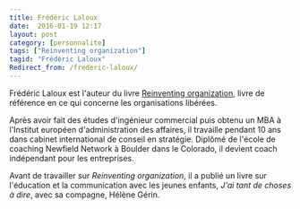 ```yaml
---
title: Frédéric Laloux
date:  2016-01-19 12:17
layout: post
category: [personnalite]
tags: ["Reinventing organization"]
tagid: "Frédéric Laloux"
Redirect_from: /frederic-laloux/
---
```


Frédéric Laloux est l'auteur du livre [Reinventing organization](/reinventing-organization/), livre de référence en ce qui concerne les organisations libérées.

Après avoir fait des études d'ingénieur commercial puis obtenu un MBA à l'Institut européen d'administration des affaires, il travaille pendant 10 ans dans cabinet international de conseil en stratégie. Diplômé de l'école de coaching Newfield Network à Boulder dans le Colorado, il devient coach indépendant pour les entreprises.

Avant de travailler sur *Reinventing organization*, il a publié un livre sur l'éducation et la communication avec les jeunes enfants, *J'ai tant de choses à dire*, avec sa compagne, Hélène Gérin.
